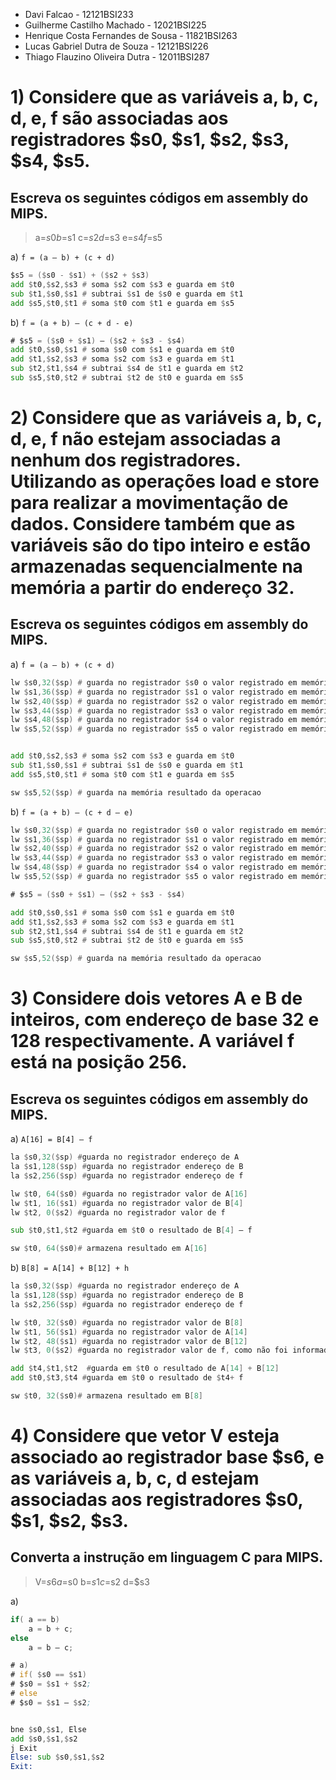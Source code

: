 - Davi Falcao - 12121BSI233
- Guilherme Castilho Machado - 12021BSI225
- Henrique Costa Fernandes de Sousa - 11821BSI263
- Lucas Gabriel Dutra de Souza - 12121BSI226
- Thiago Flauzino Oliveira Dutra - 12011BSI287

# 1) Considere que as variáveis a, b, c, d, e, f são associadas aos registradores $s0, $s1, $s2, $s3, $s4, $s5.
## Escreva os seguintes códigos em assembly do MIPS.

>a=$s0
b=$s1
c=$s2
d=$s3
e=$s4
f=$s5


a) `f = (a – b) + (c + d)`

```asm
$s5 = ($s0 - $s1) + ($s2 + $s3)
add $t0,$s2,$s3 # soma $s2 com $s3 e guarda em $t0
sub $t1,$s0,$s1 # subtrai $s1 de $s0 e guarda em $t1
add $s5,$t0,$t1 # soma $t0 com $t1 e guarda em $s5
```

b) `f = (a + b) – (c + d - e)`

```asm
# $s5 = ($s0 + $s1) – ($s2 + $s3 - $s4)
add $t0,$s0,$s1 # soma $s0 com $s1 e guarda em $t0
add $t1,$s2,$s3 # soma $s2 com $s3 e guarda em $t1
sub $t2,$t1,$s4 # subtrai $s4 de $t1 e guarda em $t2
sub $s5,$t0,$t2 # subtrai $t2 de $t0 e guarda em $s5
```

# 2) Considere que as variáveis a, b, c, d, e, f não estejam associadas a nenhum dos registradores. Utilizando as operações load e store para realizar a movimentação de dados. Considere também que as variáveis são do tipo inteiro e estão armazenadas sequencialmente na memória a partir do endereço 32.

## Escreva os seguintes códigos em assembly do MIPS.

a) `f = (a – b) + (c + d)`

```asm
lw $s0,32($sp) # guarda no registrador $s0 o valor registrado em memória no endereço 32, correspondente a letra a
lw $s1,36($sp) # guarda no registrador $s1 o valor registrado em memória no endereço 36, correspondente a letra b
lw $s2,40($sp) # guarda no registrador $s2 o valor registrado em memória no endereço 40, correspondente a letra c
lw $s3,44($sp) # guarda no registrador $s3 o valor registrado em memória no endereço 44, correspondente a letra d
lw $s4,48($sp) # guarda no registrador $s4 o valor registrado em memória no endereço 48, correspondente a letra e
lw $s5,52($sp) # guarda no registrador $s5 o valor registrado em memória no endereço 52, correspondente a letra f


add $t0,$s2,$s3 # soma $s2 com $s3 e guarda em $t0
sub $t1,$s0,$s1 # subtrai $s1 de $s0 e guarda em $t1
add $s5,$t0,$t1 # soma $t0 com $t1 e guarda em $s5

sw $s5,52($sp) # guarda na memória resultado da operacao
```

b) `f = (a + b) – (c + d – e)`

```asm
lw $s0,32($sp) # guarda no registrador $s0 o valor registrado em memória no endereço 32, correspondente a letra a
lw $s1,36($sp) # guarda no registrador $s1 o valor registrado em memória no endereço 36, correspondente a letra b
lw $s2,40($sp) # guarda no registrador $s2 o valor registrado em memória no endereço 40, correspondente a letra c
lw $s3,44($sp) # guarda no registrador $s3 o valor registrado em memória no endereço 44, correspondente a letra d
lw $s4,48($sp) # guarda no registrador $s4 o valor registrado em memória no endereço 48, correspondente a letra e
lw $s5,52($sp) # guarda no registrador $s5 o valor registrado em memória no endereço 52, correspondente a letra f

# $s5 = ($s0 + $s1) – ($s2 + $s3 - $s4)

add $t0,$s0,$s1 # soma $s0 com $s1 e guarda em $t0
add $t1,$s2,$s3 # soma $s2 com $s3 e guarda em $t1
sub $t2,$t1,$s4 # subtrai $s4 de $t1 e guarda em $t2
sub $s5,$t0,$t2 # subtrai $t2 de $t0 e guarda em $s5

sw $s5,52($sp) # guarda na memória resultado da operacao
```

# 3) Considere dois vetores A e B de inteiros, com endereço de base 32 e 128 respectivamente. A variável f está na posição 256.
## Escreva os seguintes códigos em assembly do MIPS.

a) `A[16] = B[4] – f`
```asm
la $s0,32($sp) #guarda no registrador endereço de A
la $s1,128($sp) #guarda no registrador endereço de B
la $s2,256($sp) #guarda no registrador endereço de f

lw $t0, 64($s0) #guarda no registrador valor de A[16]
lw $t1, 16($s1) #guarda no registrador valor de B[4]
lw $t2, 0($s2) #guarda no registrador valor de f

sub $t0,$t1,$t2 #guarda em $t0 o resultado de B[4] – f

sw $t0, 64($s0)# armazena resultado em A[16]
```

b) `B[8] = A[14] + B[12] + h`

```asm
la $s0,32($sp) #guarda no registrador endereço de A
la $s1,128($sp) #guarda no registrador endereço de B
la $s2,256($sp) #guarda no registrador endereço de f

lw $t0, 32($s0) #guarda no registrador valor de B[8]
lw $t1, 56($s1) #guarda no registrador valor de A[14]
lw $t2, 48($s1) #guarda no registrador valor de B[12]
lw $t3, 0($s2) #guarda no registrador valor de f, como não foi informado endereço de h, foi utilizado f no lugar

add $t4,$t1,$t2  #guarda em $t0 o resultado de A[14] + B[12]
add $t0,$t3,$t4 #guarda em $t0 o resultado de $t4+ f

sw $t0, 32($s0)# armazena resultado em B[8]
```

# 4) Considere que vetor V esteja associado ao registrador base $s6, e as variáveis a, b, c, d estejam associadas aos registradores $s0, $s1, $s2, $s3.

## Converta a instrução em linguagem C para MIPS.

>V=$s6
a=$s0
b=$s1
c=$s2
d=$s3


a)
```c
if( a == b)
    a = b + c;
else
    a = b – c;
```
```asm
# a)
# if( $s0 == $s1)
# $s0 = $s1 + $s2;
# else
# $s0 = $s1 – $s2;


bne $s0,$s1, Else
add $s0,$s1,$s2
j Exit
Else: sub $s0,$s1,$s2
Exit:
```